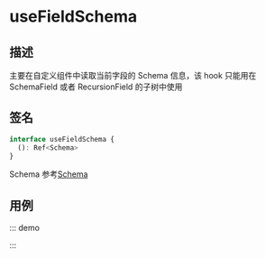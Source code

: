 # useFieldSchema

## 描述

主要在自定义组件中读取当前字段的 Schema 信息，该 hook 只能用在 SchemaField 或者 RecursionField 的子树中使用

## 签名

```ts
interface useFieldSchema {
  (): Ref<Schema>
}
```

Schema 参考[Schema](/api/shared/schema)

## 用例

::: demo
<template>
  <FormProvider :form="form">
    <SchemaField>
      <SchemaObjectField
        name="custom"
        x-component="Custom"
        :x-component-props="{
          schema: {
            type: 'object',
            properties: {
              input: {
                type: 'string',
                'x-component': 'Custom',
              },
            },
          },
        }"
      />
    </SchemaField>
  </FormProvider>
</template>

<script>
import { defineComponent, h } from '@vue/composition-api'
import { createForm } from '@formily/core'
import { FormProvider, createSchemaField, useFieldSchema } from '@formily/vue'
import 'ant-design-vue/dist/antd.css'

const Custom = defineComponent({
  setup () {
    const schemaRef = useFieldSchema()
    return () => {
      const schema = schemaRef.value
      return h('div', {
        style: { whiteSpace: 'pre' }
      }, [JSON.stringify(schema.toJSON(), null, 4)])
    }
  }
})

const { SchemaField, SchemaObjectField } = createSchemaField({
  components: {
    Custom,
  },
})

export default {
  components: { FormProvider, SchemaField, SchemaObjectField },
  data() {
    const form = createForm({ validateFirst: true })
    return {
      form
    }
  }
}
</script>
:::
